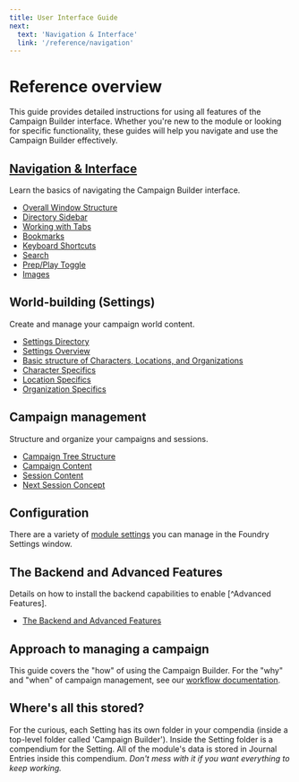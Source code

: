 ```yaml
---
title: User Interface Guide
next: 
  text: 'Navigation & Interface'
  link: '/reference/navigation'
---
```


# Reference overview

This guide provides detailed instructions for using all features of the Campaign Builder interface. Whether you're new to the module or looking for specific functionality, these guides will help you navigate and use the Campaign Builder effectively.

## [Navigation & Interface](navigation)
Learn the basics of navigating the Campaign Builder interface.

- [Overall Window Structure](navigation/main-display)
- [Directory Sidebar](navigation/sidebar)
- [Working with Tabs](navigation/tabs)
- [Bookmarks](navigation/bookmarks)
- [Keyboard Shortcuts](navigation/shortcuts)
- [Search](navigation/search)
- [Prep/Play Toggle](navigation/prep-play)
- [Images](navigation/images)

## World-building (Settings)
Create and manage your campaign world content.

- [Settings Directory](navigation/sidebar#setting-directory)
- [Settings Overview](world-building/content/settings)
- [Basic structure of Characters, Locations, and Organizations](world-building/content/entry)
- [Character Specifics](world-building/content/character)
- [Location Specifics](world-building/content/location)
- [Organization Specifics](world-building/content/organization)

## Campaign management
Structure and organize your campaigns and sessions.

- [Campaign Tree Structure](navigation/sidebar#campaign-directory)
- [Campaign Content](world-building/content/campaign)
- [Session Content](world-building/content/session)
- [Next Session Concept](world-building/misc/next-session.md)

## Configuration

There are a variety of [module settings](configuration) you can manage in the Foundry Settings window.  

## The Backend and Advanced Features
Details on how to install the backend capabilities to enable [^Advanced Features].

- [The Backend and Advanced Features](backend/)

## Approach to managing a campaign
This guide covers the "how" of using the Campaign Builder. For the "why" and "when" of campaign management, see our [workflow documentation](../guide/). 

## Where's all this stored?
For the curious, each Setting has its own folder in your compendia (inside a top-level folder called 'Campaign Builder').  Inside the Setting folder is a compendium for the Setting.  All of the module's data is stored in Journal Entries inside this compendium.  *Don't mess with it if you want everything to keep working.*

